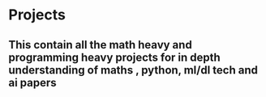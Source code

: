 # Projects

## This contain all the math heavy and programming heavy projects for in depth understanding of maths , python, ml/dl tech and ai papers 